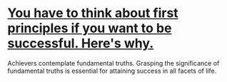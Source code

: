 
# [You have to think about first principles if you want to be successful. Here's why.](https://www.mindhaste.com/t/first-principles-thinking/you-have-to-think-about-first-principles-if-you-want-to-be-successful-heres-why-85)

Achievers contemplate fundamental truths. Grasping the significance of fundamental truths is essential for attaining success in all facets of life.
    
